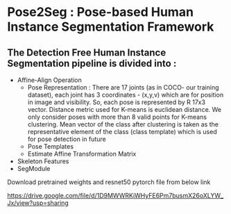 # Pose2Seg : Pose-based Human Instance Segmentation Framework

## The Detection Free Human Instance Segmentation pipeline is divided into : 
 - Affine-Align Operation
   - Pose Representation : There are 17 joints (as in COCO- our training dataset), each joint has 3 coordinates - (x,y,v) which are for position in image and visibility. So, each pose is represented by R 17x3 vector. Distance metric used for K-means is euclidean distance. We only consider poses with more than 8 valid points for K-means clustering. Mean vector of the class after clustering is taken as the representative element of the class (class template) which is used for pose detection in future
   - Pose Templates
   - Estimate Affine Transformation Matrix
 - Skeleton Features
 - SegModule

Download pretrained weights and resnet50 pytorch file from below link

https://drive.google.com/file/d/1D9MWWRKiWHyFE6Pm7busmX26oXLYW_Jx/view?usp=sharing

